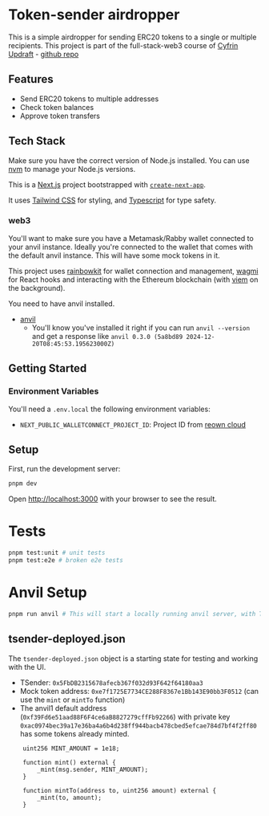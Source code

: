 # Token-sender airdropper

This is a simple airdropper for sending ERC20 tokens to a single or multiple recipients.
This project is part of the full-stack-web3 course of [Cyfrin Updraft](https://updraft.cyfrin.io/courses/full-stack-web3-development-crash-course) - [github repo](https://github.com/Cyfrin/ts-tsender-ui-cu) 

## Features

- Send ERC20 tokens to multiple addresses
- Check token balances
- Approve token transfers

## Tech Stack

Make sure you have the correct version of Node.js installed. You can use [nvm](https://github.com/nvm-sh/nvm) to manage your Node.js versions.

This is a [Next.js](https://nextjs.org) project bootstrapped with [`create-next-app`](https://nextjs.org/docs/app/api-reference/cli/create-next-app).

It uses [Tailwind CSS](https://tailwindcss.com/) for styling, and [Typescript](https://www.typescriptlang.org/) for type safety.

### web3

You'll want to make sure you have a Metamask/Rabby wallet connected to your anvil instance. Ideally you're connected to the wallet that comes with the default anvil instance. This will have some mock tokens in it.

This project uses [rainbowkit](https://www.rainbowkit.com/) for wallet connection and management, [wagmi](https://wagmi.sh/) for React hooks and interacting with the Ethereum blockchain (with [viem](https://viem.sh/) on the background).

You need to have anvil installed.
- [anvil](https://book.getfoundry.sh/anvil/)
    - You'll know you've installed it right if you can run `anvil --version` and get a response like `anvil 0.3.0 (5a8bd89 2024-12-20T08:45:53.195623000Z)`


## Getting Started

### Environment Variables

You'll need a `.env.local` the following environment variables:

- `NEXT_PUBLIC_WALLETCONNECT_PROJECT_ID`: Project ID from [reown cloud](https://cloud.reown.com/)

## Setup

First, run the development server:

```bash
pnpm dev
```

Open [http://localhost:3000](http://localhost:3000) with your browser to see the result.

# Tests

```bash
pnpm test:unit # unit tests
pnpm test:e2e # broken e2e tests
```

# Anvil Setup

```bash
pnpm run anvil # This will start a locally running anvil server, with TSender deployed
```

## tsender-deployed.json

The `tsender-deployed.json` object is a starting state for testing and working with the UI.

- TSender: `0x5FbDB2315678afecb367f032d93F642f64180aa3`
- Mock token address: `0xe7f1725E7734CE288F8367e1Bb143E90bb3F0512` (can use the `mint` or `mintTo` function)
- The anvil1 default address (`0xf39Fd6e51aad88F6F4ce6aB8827279cffFb92266`) with private key `0xac0974bec39a17e36ba4a6b4d238ff944bacb478cbed5efcae784d7bf4f2ff80` has some tokens already minted.

```solidity
    uint256 MINT_AMOUNT = 1e18;

    function mint() external {
        _mint(msg.sender, MINT_AMOUNT);
    }

    function mintTo(address to, uint256 amount) external {
        _mint(to, amount);
    }
```